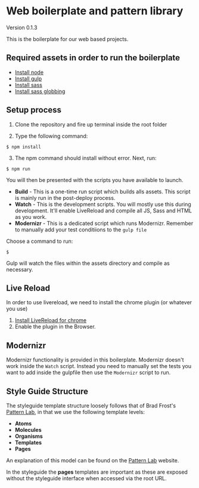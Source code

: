 # Web boilerplate and pattern library

Version 0.1.3

This is the boilerplate for our web based projects.

## Required assets in order to run the boilerplate

- [Install node](http://nodejs.org/download/)
- [Install gulp](https://github.com/gulpjs/gulp/blob/master/docs/getting-started.md)
- [Install sass](http://sass-lang.com/install)
- [Install sass globbing](https://github.com/chriseppstein/sass-globbing)

## Setup process

1. Clone the repository and fire up terminal inside the root folder

2. Type the following command:

```
$ npm install
```
3. The npm command should install without error. Next, run:

```
$ npm run
```
You will then be presented with the scripts you have available to launch.

* **Build** - This is a one-time run script which builds alls assets. This script is mainly run in the post-deploy process.
* **Watch** - This is the development scripts. You will mostly use this during development. It'll enable LiveReload and compile all JS, Sass and HTML as you work.
* **Modernizr** - This is a dedicated script which runs Modernizr. Remember to manually add your test conditiions to the `gulp file`

Choose a command to run:

```
$ 
```

Gulp will watch the files within the assets directory and compile as necessary.

## Live Reload

In order to use livereload, we need to install the chrome plugin (or whatever you use)

 1. [Install LiveReload for chrome ](https://chrome.google.com/webstore/detail/livereload/jnihajbhpnppcggbcgedagnkighmdlei?hl=en)
 2. Enable the plugin in the Browser.

## Modernizr

Modernizr functionality is provided in this boilerplate. Modernizr doesn't work inside the `Watch` script. Instead you need to manually set the tests you want to add inside the gulpfile then use the `Modernizr` script to run.

## Style Guide Structure

The styleguide template structure loosely follows that of Brad Frost's [Pattern Lab](http://patternlab.io/about.html), in that we use the following template levels:

- **Atoms**
- **Molecules**
- **Organisms**
- **Templates**
- **Pages**

An explanation of this model can be found on the [Pattern Lab](http://patternlab.io/about.html) website.

In the styleguide the **pages** templates are important as these are exposed without the styleguide interface when accessed via the root URL.
